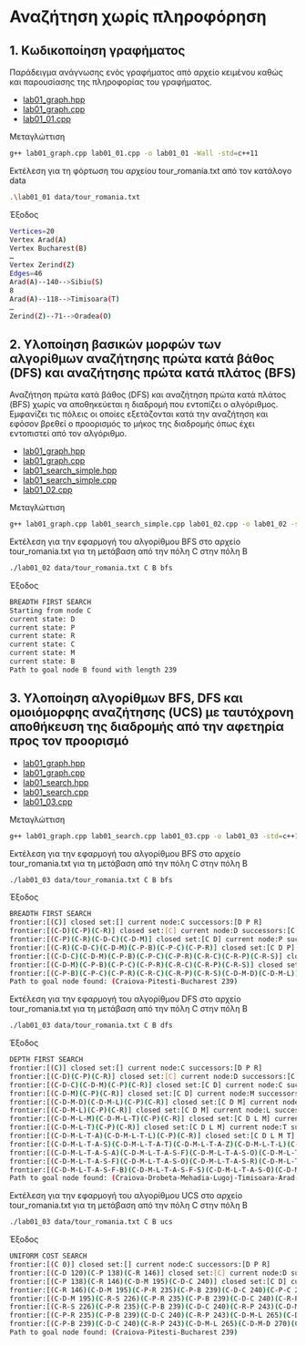 # Αναζήτηση χωρίς πληροφόρηση

## 1. Κωδικοποίηση γραφήματος

Παράδειγμα ανάγνωσης ενός γραφήματος από αρχείο κειμένου καθώς και παρουσίασης της πληροφορίας του γραφήματος. 

* [lab01_graph.hpp](lab01_graph.hpp) 
* [lab01_graph.cpp](lab01_graph.cpp)
* [lab01_01.cpp](lab01_01.cpp)

Μεταγλώττιση

```bash
g++ lab01_graph.cpp lab01_01.cpp -o lab01_01 -Wall -std=c++11
```

Εκτέλεση για τη φόρτωση του αρχείου tour_romania.txt από τον κατάλογο data

```bash
.\lab01_01 data/tour_romania.txt
```

Έξοδος

```bash
Vertices=20
Vertex Arad(A)
Vertex Bucharest(B)
…
Vertex Zerind(Z)
Edges=46
Arad(A)--140-->Sibiu(S)
8
Arad(A)--118-->Timisoara(T)
…
Zerind(Z)--71-->Oradea(O)
```

## 2. Υλοποίηση βασικών μορφών των αλγορίθμων αναζήτησης πρώτα κατά βάθος (DFS) και αναζήτησης πρώτα κατά πλάτος (BFS)

Αναζήτηση πρώτα κατά βάθος (DFS) και αναζήτηση πρώτα κατά πλάτος (BFS) χωρίς να αποθηκεύεται η διαδρομή που εντοπίζει ο αλγόριθμος. Εμφανίζει τις πόλεις οι οποίες εξετάζονται κατά την αναζήτηση και εφόσον βρεθεί ο προορισμός το μήκος της διαδρομής όπως έχει εντοπιστεί από τον αλγόριθμο.

* [lab01_graph.hpp](lab01_graph.hpp) 
* [lab01_graph.cpp](lab01_graph.cpp)
* [lab01_search_simple.hpp](lab01_search_simple.hpp)
* [lab01_search_simple.cpp](lab01_search_simple.cpp)
* [lab01_02.cpp](lab01_02.cpp)

Μεταγλώττιση

```bash
g++ lab01_graph.cpp lab01_search_simple.cpp lab01_02.cpp -o lab01_02 -std=c++11
```

Εκτέλεση για την εφαρμογή του αλγορίθμου BFS στο αρχείο tour_romania.txt για τη μετάβαση από την πόλη C στην πόλη Β

```bash
./lab01_02 data/tour_romania.txt C B bfs
```

Έξοδος

```bash
BREADTH FIRST SEARCH
Starting from node C
current state: D
current state: P
current state: R
current state: C
current state: M
current state: B
Path to goal node B found with length 239
```

## 3. Υλοποίηση αλγορίθμων BFS, DFS και ομοιόμορφης αναζήτησης (UCS) με ταυτόχρονη αποθήκευση της διαδρομής από την αφετηρία προς τον προορισμό

* [lab01_graph.hpp](lab01_graph.hpp) 
* [lab01_graph.cpp](lab01_graph.cpp)
* [lab01_search.hpp](lab01_search.hpp)
* [lab01_search.cpp](lab01_search.cpp)
* [lab01_03.cpp](lab01_03.cpp)

Μεταγλώττιση

```bash
g++ lab01_graph.cpp lab01_search.cpp lab01_03.cpp -o lab01_03 -std=c++11
```

Εκτέλεση για την εφαρμογή του αλγορίθμου BFS στο αρχείο tour_romania.txt για τη μετάβαση από την πόλη C στην πόλη Β

```bash
./lab01_03 data/tour_romania.txt C B bfs
```

Έξοδος

```bash
BREADTH FIRST SEARCH
frontier:[(C)] closed set:[] current node:C successors:[D P R]
frontier:[(C-D)(C-P)(C-R)] closed set:[C] current node:D successors:[C M]
frontier:[(C-P)(C-R)(C-D-C)(C-D-M)] closed set:[C D] current node:P successors:[B C R]
frontier:[(C-R)(C-D-C)(C-D-M)(C-P-B)(C-P-C)(C-P-R)] closed set:[C D P] current node:R successors:[C P S]
frontier:[(C-D-C)(C-D-M)(C-P-B)(C-P-C)(C-P-R)(C-R-C)(C-R-P)(C-R-S)] closed set:[C D P R] current node:C successors:[loop]
frontier:[(C-D-M)(C-P-B)(C-P-C)(C-P-R)(C-R-C)(C-R-P)(C-R-S)] closed set:[C D P R] current node:M successors:[D L]
frontier:[(C-P-B)(C-P-C)(C-P-R)(C-R-C)(C-R-P)(C-R-S)(C-D-M-D)(C-D-M-L)] closed set:[C D M P R] current node:B successors:[F G P U]
Path to goal node found: (Craiova-Pitesti-Bucharest 239)
```

Εκτέλεση για την εφαρμογή του αλγορίθμου DFS στο αρχείο tour_romania.txt για τη μετάβαση από την πόλη C στην πόλη Β

```bash
./lab01_03 data/tour_romania.txt C B dfs
```

Έξοδος

```bash
DEPTH FIRST SEARCH
frontier:[(C)] closed set:[] current node:C successors:[D P R]
frontier:[(C-D)(C-P)(C-R)] closed set:[C] current node:D successors:[C M]
frontier:[(C-D-C)(C-D-M)(C-P)(C-R)] closed set:[C D] current node:C successors:[loop]
frontier:[(C-D-M)(C-P)(C-R)] closed set:[C D] current node:M successors:[D L]
frontier:[(C-D-M-D)(C-D-M-L)(C-P)(C-R)] closed set:[C D M] current node:D successors:[loop]
frontier:[(C-D-M-L)(C-P)(C-R)] closed set:[C D M] current node:L successors:[M T]
frontier:[(C-D-M-L-M)(C-D-M-L-T)(C-P)(C-R)] closed set:[C D L M] current node:M successors:[loop]
frontier:[(C-D-M-L-T)(C-P)(C-R)] closed set:[C D L M] current node:T successors:[A L]
frontier:[(C-D-M-L-T-A)(C-D-M-L-T-L)(C-P)(C-R)] closed set:[C D L M T] current node:A successors:[S T Z]
frontier:[(C-D-M-L-T-A-S)(C-D-M-L-T-A-T)(C-D-M-L-T-A-Z)(C-D-M-L-T-L)(C-P)(C-R)] closed set:[A C D L M T] current node:S successors:[A F O R]
frontier:[(C-D-M-L-T-A-S-A)(C-D-M-L-T-A-S-F)(C-D-M-L-T-A-S-O)(C-D-M-L-T-A-S-R)(C-D-M-L-T-A-T)(C-D-M-L-T-A-Z)(C-D-M-L-T-L)(C-P)(C-R)] closed set:[A C D L M S T] current node:A successors:[loop]
frontier:[(C-D-M-L-T-A-S-F)(C-D-M-L-T-A-S-O)(C-D-M-L-T-A-S-R)(C-D-M-L-T-A-T)(C-D-M-L-T-A-Z)(C-D-M-L-T-L)(C-P)(C-R)] closed set:[A C D L M S T] current node:F successors:[B S]
frontier:[(C-D-M-L-T-A-S-F-B)(C-D-M-L-T-A-S-F-S)(C-D-M-L-T-A-S-O)(C-D-M-L-T-A-S-R)(C-D-M-L-T-A-T)(C-D-M-L-T-A-Z)(C-D-M-L-T-L)(C-P)(C-R)] closed set:[A C D F L M S T] current node:B successors:[F G P U]
Path to goal node found: (Craiova-Drobeta-Mehadia-Lugoj-Timisoara-Arad-Sibiu-Fagaras-Bucharest 944)
```

Εκτέλεση για την εφαρμογή του αλγορίθμου UCS στο αρχείο tour_romania.txt για τη μετάβαση από την πόλη C στην πόλη Β

```bash
./lab01_03 data/tour_romania.txt C B ucs
```

Έξοδος

```bash
UNIFORM COST SEARCH
frontier:[(C 0)] closed set:[] current node:C successors:[D P R]
frontier:[(C-D 120)(C-P 138)(C-R 146)] closed set:[C] current node:D successors:[C M]
frontier:[(C-P 138)(C-R 146)(C-D-M 195)(C-D-C 240)] closed set:[C D] current node:P successors:[B C R]
frontier:[(C-R 146)(C-D-M 195)(C-P-R 235)(C-P-B 239)(C-D-C 240)(C-P-C 276)] closed set:[C D P] current node:R successors:[C P S]
frontier:[(C-D-M 195)(C-R-S 226)(C-P-R 235)(C-P-B 239)(C-D-C 240)(C-R-P 243)(C-P-C 276)(C-R-C 292)] closed set:[C D P R] current node:M successors:[D L]
frontier:[(C-R-S 226)(C-P-R 235)(C-P-B 239)(C-D-C 240)(C-R-P 243)(C-D-M-L 265)(C-D-M-D 270)(C-P-C 276)(C-R-C 292)] closed set:[C D M P R] current node:S successors:[A F O R]
frontier:[(C-P-R 235)(C-P-B 239)(C-D-C 240)(C-R-P 243)(C-D-M-L 265)(C-D-M-D 270)(C-P-C 276)(C-R-C 292)(C-R-S-R 306)(C-R-S-F 325)(C-R-S-A 366)(C-R-S-O 377)] closed set:[C D M P R S] current node:R successors:[loop]
frontier:[(C-P-B 239)(C-D-C 240)(C-R-P 243)(C-D-M-L 265)(C-D-M-D 270)(C-P-C 276)(C-R-C 292)(C-R-S-R 306)(C-R-S-F 325)(C-R-S-A 366)(C-R-S-O 377)] closed set:[C D M P R S] current node:B successors:[F G P U]
Path to goal node found: (Craiova-Pitesti-Bucharest 239)
```
